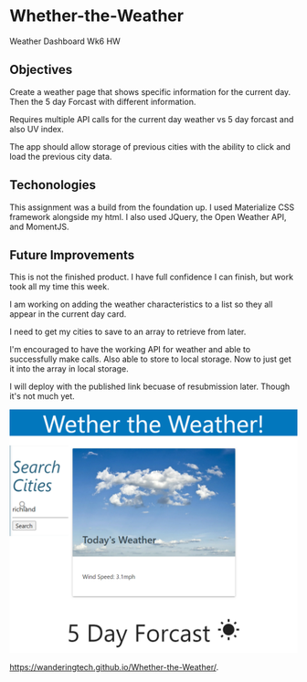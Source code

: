 # Whether-the-Weather
Weather Dashboard Wk6 HW
## Objectives
Create a weather page that shows specific information for the current day. Then the 5 day Forcast with different information.


Requires multiple API calls for the current day weather vs 5 day forcast and also UV index.


The app should allow storage of previous cities with the ability to click and load the previous city data. 

## Techonologies
This assignment was a build from the foundation up. I used Materialize CSS framework alongside my html. I also used JQuery, the Open Weather API, and MomentJS.

## Future Improvements
This is not the finished product. I have full confidence I can finish, but work took all my time this week. 

I am working on adding the weather characteristics to a list so they all appear in the current day card. 

I need to get my cities to save to an array to retrieve from later. 

I'm encouraged to have the working API for weather and able to successfully make calls. 
Also able to store to local storage. Now to just get it into the array in local storage. 

I will deploy with the published link becuase of resubmission later. Though it's not much yet.

![image](./assets/weatherapp.png)

https://wanderingtech.github.io/Whether-the-Weather/.



